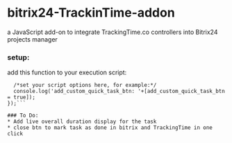 # bitrix24-TrackinTime-addon
a JavaScript add-on to integrate TrackingTime.co controllers into Bitrix24 projects manager

### setup:
add this function to your execution script:
  ```$.getScript("https://cdn.rawgit.com/eyal670/bitrix24-TrackinTime-addon/master/bitrix24-TrackinTime.js", function () {
    /*set your script options here, for example:*/
    console.log('add_custom_quick_task_btn: '+[add_custom_quick_task_btn = true]);
  });```

### To Do:
* Add live overall duration display for the task
* close btn to mark task as done in bitrix and TrackingTime in one click
